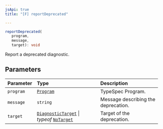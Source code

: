 ```yaml
---
jsApi: true
title: "[F] reportDeprecated"

---
```

```ts
reportDeprecated(
   program, 
   message, 
   target): void
```

Report a deprecated diagnostic.

## Parameters

| Parameter | Type | Description |
| :------ | :------ | :------ |
| `program` | [`Program`](../interfaces/Program.md) | TypeSpec Program. |
| `message` | `string` | Message describing the deprecation. |
| `target` | [`DiagnosticTarget`](../type-aliases/DiagnosticTarget.md) \| *typeof* [`NoTarget`](../variables/NoTarget.md) | Target of the deprecation. |

